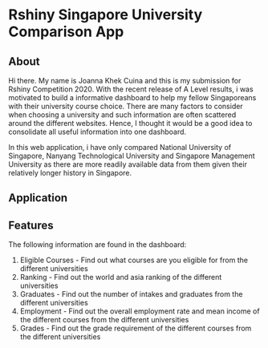 # Rshiny Singapore University Comparison App
## About
Hi there. My name is Joanna Khek Cuina and this is my submission for Rshiny Competition 2020. With the recent release of A Level results, i was motivated to build a informative dashboard to help my fellow Singaporeans with their university course choice. There are many factors to consider when choosing a university and such information are often scattered around the different websites. Hence, I thought it would be a good idea to consolidate all useful information into one dashboard.

In this web application, i have only compared National University of Singapore, Nanyang Technological University and Singapore Management University as there are more readily available data from them given their relatively longer history in Singapore. 

## Application



## Features
The following information are found in the dashboard:
1. Eligible Courses - Find out what courses are you eligible for from the different universities
2. Ranking - Find out the world and asia ranking of the different universities
3. Graduates - Find out the number of intakes and graduates from the different universities
4. Employment - Find out the overall employment rate and mean income of the different courses from the different universities
5. Grades - Find out the grade requirement of the different courses from the different universities 

